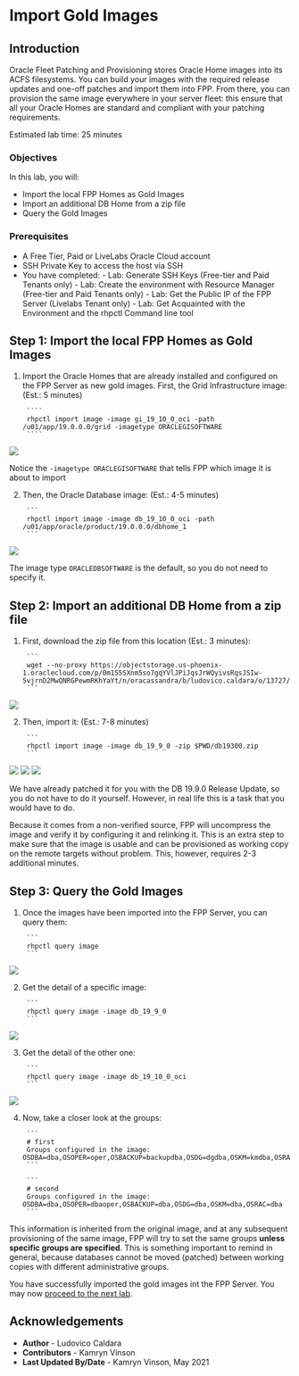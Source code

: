 # Import Gold Images

## Introduction
Oracle Fleet Patching and Provisioning stores Oracle Home images into its ACFS filesystems.
You can build your images with the required release updates and one-off patches and import them into FPP. From there, you can provision the same image everywhere in your server fleet: this ensure that all your Oracle Homes are standard and compliant with your patching requirements.

Estimated lab time: 25 minutes

### Objectives
In this lab, you will:
- Import the local FPP Homes as Gold Images
- Import an additional DB Home from a zip file
- Query the Gold Images

### Prerequisites
- A Free Tier, Paid or LiveLabs Oracle Cloud account
- SSH Private Key to access the host via SSH
- You have completed:
      - Lab: Generate SSH Keys (Free-tier and Paid Tenants only)
      - Lab: Create the environment with Resource Manager (Free-tier and Paid Tenants only)
      - Lab: Get the Public IP of the FPP Server (Livelabs Tenant only)
      - Lab: Get Acquainted with the Environment and the rhpctl Command line tool


## **Step 1:** Import the local FPP Homes as Gold Images
1. Import the Oracle Homes that are already installed and configured on the FPP Server as new gold images. First, the Grid Infrastructure image: (Est.: 5 minutes)

        ````
        rhpctl import image -image gi_19_10_0_oci -path /u01/app/19.0.0.0/grid -imagetype ORACLEGISOFTWARE
        ````
![](./images/oraclegisoftware.png)
        

Notice the `-imagetype ORACLEGISOFTWARE` that tells FPP which image it is about to import

2. Then, the Oracle Database image: (Est.: 4-5 minutes)

        ```
        rhpctl import image -image db_19_10_0_oci -path /u01/app/oracle/product/19.0.0.0/dbhome_1
        ```
![](./images/dbhome-1.png)

The image type `ORACLEDBSOFTWARE` is the default, so you do not need to specify it.

## **Step 2:** Import an additional DB Home from a zip file
1. First, download the zip file from this location (Est.: 3 minutes):

        ```
        wget --no-proxy https://objectstorage.us-phoenix-1.oraclecloud.com/p/0m155SXnm5so7gqYVlJPiJqsJrWQyivsRqsJSIw-5vjrnD2MwQNRGPewmRKhYaYt/n/oracassandra/b/ludovico.caldara/o/13727/db19300.zip
        ```
![](./images/wget.png)

2. Then, import it: (Est.: 7-8 minutes)

        ```
        rhpctl import image -image db_19_9_0 -zip $PWD/db19300.zip
        ```
![](./images/import-wget.png)
![](./images/import-wget2.png)
![](./images/import-wget3.png)

We have already patched it for you with the DB 19.9.0 Release Update, so you do not have to do it yourself. However, in real life this is a task that you would have to do.

Because it comes from a non-verified source, FPP will uncompress the image and verify it by configuring it and relinking it.
This is an extra step to make sure that the image is usable and can be provisioned as working copy on the remote targets without problem. This, however, requires 2-3 additional minutes.

## **Step 3:** Query the Gold Images
1. Once the images have been imported into the FPP Server, you can query them:

        ```
        rhpctl query image
        ```
![](./images/query-image.png)

2. Get the detail of a specific image:

        ```
        rhpctl query image -image db_19_9_0
        ```
![](./images/detail.png)

3. Get the detail of the other one:

        ```
        rhpctl query image -image db_19_10_0_oci
        ```
![](./images/detail2.png)      

4. Now, take a closer look at the groups:

        ```
        # first
        Groups configured in the image: OSDBA=dba,OSOPER=oper,OSBACKUP=backupdba,OSDG=dgdba,OSKM=kmdba,OSRAC=racdba
        ```

        ```
        # second
        Groups configured in the image: OSDBA=dba,OSOPER=dbaoper,OSBACKUP=dba,OSDG=dba,OSKM=dba,OSRAC=dba
        ```

This information is inherited from the original image, and at any subsequent provisioning of the same image, FPP will try to set the same groups **unless specific groups are specified**. This is something important to remind in general, because databases cannot be moved (patched) between working copies with different administrative groups.

You have successfully imported the gold images int the FPP Server. You may now [proceed to the next lab](#next).

## Acknowledgements

- **Author** - Ludovico Caldara
- **Contributors** - Kamryn Vinson
- **Last Updated By/Date** -  Kamryn Vinson, May 2021